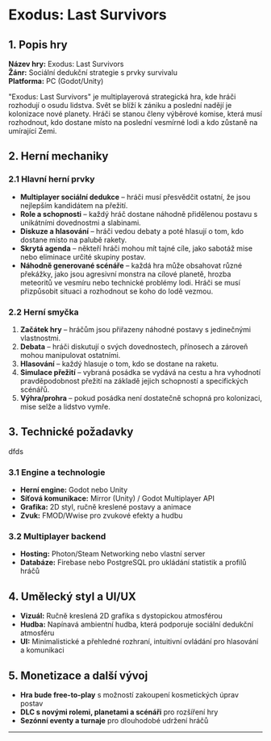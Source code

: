 ﻿# **Exodus: Last Survivors**

## **1. Popis hry**

**Název hry:** Exodus: Last Survivors  
**Žánr:** Sociální dedukční strategie s prvky survivalu  
**Platforma:** PC (Godot/Unity)

"Exodus: Last Survivors" je multiplayerová strategická hra, kde hráči rozhodují o osudu lidstva. Svět se blíží k zániku a poslední nadějí je kolonizace nové planety. Hráči se stanou členy výběrové komise, která musí rozhodnout, kdo dostane místo na poslední vesmírné lodi a kdo zůstaně na umírající Zemi.

## **2. Herní mechaniky**

### **2.1 Hlavní herní prvky**
- **Multiplayer sociální dedukce** – hráči musí přesvědčit ostatní, že jsou nejlepším kandidátem na přežití.
- **Role a schopnosti** – každý hráč dostane náhodně přidělenou postavu s unikátními dovednostmi a slabinami.
- **Diskuze a hlasování** – hráči vedou debaty a poté hlasují o tom, kdo dostane místo na palubě rakety.
- **Skrytá agenda** – někteří hráči mohou mít tajné cíle, jako sabotáž mise nebo eliminace určité skupiny postav.
- **Náhodně generované scénáře** – každá hra může obsahovat různé překážky, jako jsou agresivní monstra na cílové planetě, hrozba meteoritů ve vesmíru nebo technické problémy lodi. Hráči se musí přizpůsobit situaci a rozhodnout se koho do lodě vezmou.

### **2.2 Herní smyčka**
1. **Začátek hry** – hráčům jsou přiřazeny náhodné postavy s jedinečnými vlastnostmi.
2. **Debata** – hráči diskutují o svých dovednostech, přínosech a zároveň mohou manipulovat ostatními.
3. **Hlasování** – každý hlasuje o tom, kdo se dostane na raketu.
4. **Simulace přežití** – vybraná posádka se vydává na cestu a hra vyhodnotí pravděpodobnost přežití na základě jejich schopností a specifických scénářů.
5. **Výhra/prohra** – pokud posádka není dostatečně schopná pro kolonizaci, mise selže a lidstvo vymře.

## **3. Technické požadavky**
dfds
### **3.1 Engine a technologie**
- **Herní engine:** Godot nebo Unity
- **Síťová komunikace:** Mirror (Unity) / Godot Multiplayer API
- **Grafika:** 2D styl, ručně kreslené postavy a animace
- **Zvuk:** FMOD/Wwise pro zvukové efekty a hudbu

### **3.2 Multiplayer backend**
- **Hosting:** Photon/Steam Networking nebo vlastní server
- **Databáze:** Firebase nebo PostgreSQL pro ukládání statistik a profilů hráčů

## **4. Umělecký styl a UI/UX**
- **Vizuál:** Ručně kreslená 2D grafika s dystopickou atmosférou
- **Hudba:** Napínavá ambientní hudba, která podporuje sociální dedukční atmosféru
- **UI:** Minimalistické a přehledné rozhraní, intuitivní ovládání pro hlasování a komunikaci

## **5. Monetizace a další vývoj**
- **Hra bude free-to-play** s možností zakoupení kosmetických úprav postav
- **DLC s novými rolemi, planetami a scénáři** pro rozšíření hry
- **Sezónní eventy a turnaje** pro dlouhodobé udržení hráčů

---